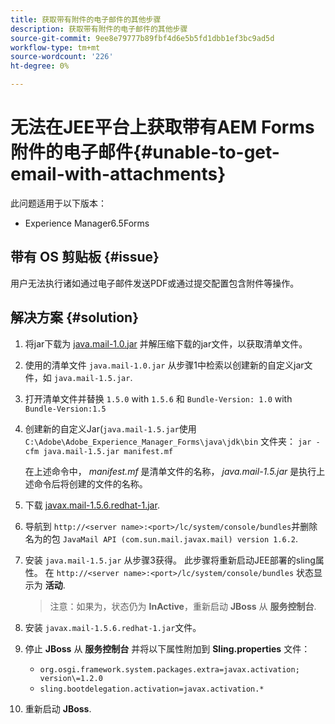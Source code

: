 ```yaml
---
title: 获取带有附件的电子邮件的其他步骤
description: 获取带有附件的电子邮件的其他步骤
source-git-commit: 9ee8e79777b89fbf4d6e5b5fd1dbb1ef3bc9ad5d
workflow-type: tm+mt
source-wordcount: '226'
ht-degree: 0%

---
```


# 无法在JEE平台上获取带有AEM Forms附件的电子邮件{#unable-to-get-email-with-attachments}

此问题适用于以下版本：
* Experience Manager6.5Forms

## 带有 OS 剪贴板 {#issue}

用户无法执行诸如通过电子邮件发送PDF或通过提交配置包含附件等操作。

## 解决方案 {#solution}

1. 将jar下载为 [java.mail-1.0.jar](/help/forms/using/java.mail-1.0.jar) 并解压缩下载的jar文件，以获取清单文件。

1. 使用的清单文件 `java.mail-1.0.jar` 从步骤1中检索以创建新的自定义jar文件，如 `java.mail-1.5.jar`.

1. 打开清单文件并替换 `1.5.0` with `1.5.6` 和 `Bundle-Version: 1.0` with `Bundle-Version:1.5`

1. 创建新的自定义Jar(`java.mail-1.5.jar`使用 `C:\Adobe\Adobe_Experience_Manager_Forms\java\jdk\bin` 文件夹：
   `jar -cfm java.mail-1.5.jar manifest.mf`

   在上述命令中， *manifest.mf* 是清单文件的名称， *java.mail-1.5.jar* 是执行上述命令后将创建的文件的名称。

1. 下载 [javax.mail-1.5.6.redhat-1.jar](https://mvnrepository.com/artifact/com.sun.mail/javax.mail/1.5.6.redhat-1).

1. 导航到 `http://<server name>:<port>/lc/system/console/bundles`并删除名为的包 `JavaMail API (com.sun.mail.javax.mail) version 1.6.2`.

1. 安装 `java.mail-1.5.jar` 从步骤3获得。  此步骤将重新启动JEE部署的sling属性。 在 `http://<server name>:<port>/lc/system/console/bundles` 状态显示为 **活动**.

   >注意：如果为，状态仍为 **InActive**，重新启动   **JBoss** 从 **服务控制台**.


1. 安装 `javax.mail-1.5.6.redhat-1.jar`文件。

1. 停止 **JBoss** 从 **服务控制台** 并将以下属性附加到 **Sling.properties** 文件：
   * `org.osgi.framework.system.packages.extra=javax.activation; version\=1.2.0`
   * `sling.bootdelegation.activation=javax.activation.*`

1. 重新启动 **JBoss**.